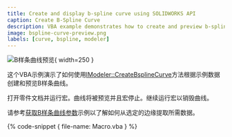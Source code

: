 ```yaml
---
title: Create and display b-spline curve using SOLIDWORKS API
caption: Create B-Spline Curve
description: VBA example demonstrates how to create and preview b-spline curve from the sample data using SOLIDWORKS API
image: bspline-curve-preview.png
labels: [curve, bspline, modeler]
---
```

![B样条曲线预览](bspline-curve-preview.png){ width=250 }

这个VBA示例演示了如何使用[IModeler::CreateBsplineCurve](https://help.solidworks.com/2012/English/api/sldworksapi/SolidWorks.Interop.sldworks~SolidWorks.Interop.sldworks.IModeler~CreateBsplineCurve.html)方法根据示例数据创建和预览B样条曲线。

打开零件文档并运行宏。曲线将被预览并且宏停止。继续运行宏以销毁曲线。

请参考[获取B样条曲线参数](/solidworks-api/geometry/get-bspline-parameters/)示例以了解如何从选定的边缘提取所需数据。

{% code-snippet { file-name: Macro.vba } %}